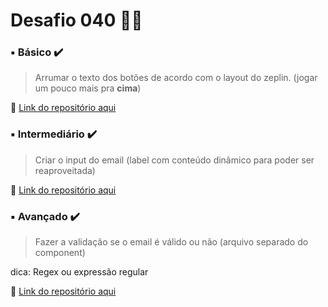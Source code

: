 # Desafio 040  🤔💡


###  ▪️ Básico  ✔️

> Arrumar o texto dos botões de acordo com o layout do zeplin. (jogar um pouco mais pra **cima**)

🔗 [Link do repositório aqui](https://github.com/StefanyVasc/memory-game/commit/3dba3a2112f992b85ab3ea9af57b41fc3fa3379c)



### ▪️ Intermediário ✔️ 

> Criar o input do email (label com conteúdo dinâmico para poder ser reaproveitada)

🔗 [Link do repositório aqui](https://github.com/StefanyVasc/memory-game/commit/d32174c3a857251362eb0c3ed9a09846ce75139f) 



### ▪️ Avançado ✔️

> Fazer a validação se o email é válido ou não (arquivo separado do component)

dica: Regex ou expressão regular

🔗 [Link do repositório aqui](https://github.com/StefanyVasc/memory-game/commit/784f47d29778c96b636c2386ced7a38e43a36f42)
